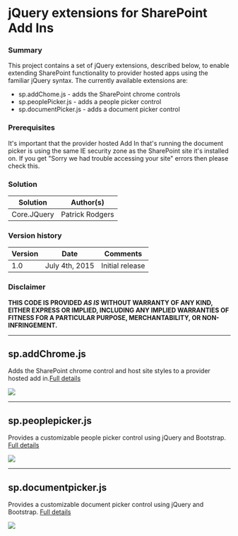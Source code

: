 # jQuery extensions for SharePoint Add Ins #

### Summary ###
This project contains a set of jQuery extensions, described below, to enable extending SharePoint functionality to provider hosted apps using the familiar jQuery syntax. The currently available extensions are:

 - sp.addChome.js - adds the SharePoint chrome controls
 - sp.peoplePicker.js - adds a people picker control
 - sp.documentPicker.js - adds a document picker control

### Prerequisites ###
It's important that the provider hosted Add In that's running the document picker is using the same IE security zone as the SharePoint site it's installed on. If you get "Sorry we had trouble accessing your site" errors then please check this.

### Solution ###
Solution | Author(s)
---------|----------
Core.JQuery | Patrick Rodgers 

### Version history ###
Version  | Date | Comments
---------| -----| --------
1.0  | July 4th, 2015 | Initial release

### Disclaimer ###
**THIS CODE IS PROVIDED *AS IS* WITHOUT WARRANTY OF ANY KIND, EITHER EXPRESS OR IMPLIED, INCLUDING ANY IMPLIED WARRANTIES OF FITNESS FOR A PARTICULAR PURPOSE, MERCHANTABILITY, OR NON-INFRINGEMENT.**


---

## sp.addChrome.js ##

Adds the SharePoint chrome control and host site styles to a provider hosted add in.[Full details](sp.addChrome.js.md)

![](http://i.imgur.com/rlHatmn.png)

---

## sp.peoplepicker.js ##

Provides a customizable people picker control using jQuery and Bootstrap. [Full details](sp.peoplepicker.js.md)

![](http://i.imgur.com/cpeP4aS.png)

---

## sp.documentpicker.js ##

Provides a customizable document picker control using jQuery and Bootstrap. [Full details](sp.documentpicker.js.md)

![](http://i.imgur.com/eBFmjwq.png)





